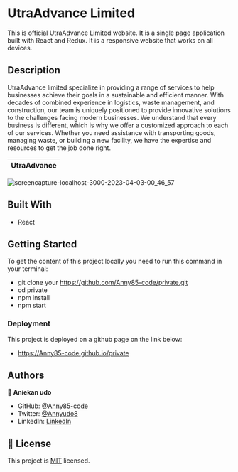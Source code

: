 # UtraAdvance Limited

<!-- ## Live preview from [vercel](https://hendrex.vercel.app/) -->

This is official UtraAdvance Limited website. It is a single page application built with React and Redux. It is a responsive website that works on all devices.

## Description

UtraAdvance limited specialize in providing a range of services to help businesses achieve their goals in a sustainable and efficient manner. With decades of combined experience in logistics, waste management, and construction, our team is uniquely positioned to provide innovative solutions to the challenges facing modern businesses. We understand that every business is different, which is why we offer a customized approach to each of our services. Whether you need assistance with transporting goods, managing waste, or building a new facility, we have the expertise and resources to get the job done right.

| UtraAdvance |
| :---------: |

![screencapture-localhost-3000-2023-04-03-00_46_57](https://user-images.githubusercontent.com/87186552/229385605-709237c7-e79b-4a67-aec4-eaf5ad3a20dd.png)

## Built With

- React

## Getting Started

To get the content of this project locally you need to run this command in your terminal:

- git clone your https://github.com/Anny85-code/private.git
- cd private
- npm install
- npm start

### Deployment

This project is deployed on a github page on the link below:

- https://Anny85-code.github.io/private

## Authors

👤 **Aniekan udo**

- GitHub: [@Anny85-code](https://github.com/Anny85-code)
- Twitter: [@Annyudo8](https://twitter.com/Anny_udo8)
- LinkedIn: [LinkedIn](https://www.linkedin.com/in/aniekan-udo-665b65213/)

## 📝 License

This project is [MIT](./MIT.md) licensed.
